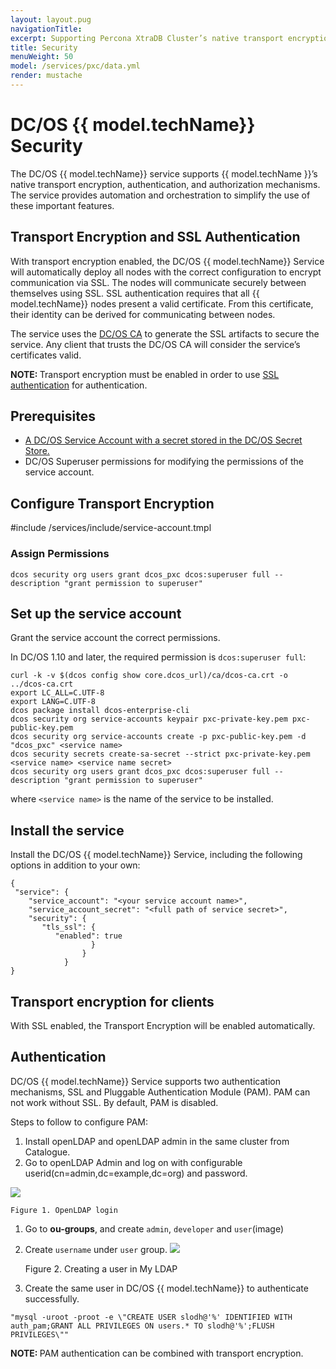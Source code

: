 ```yaml
---
layout: layout.pug
navigationTitle:
excerpt: Supporting Percona XtraDB Cluster’s native transport encryption, authentication, and authorization mechanisms
title: Security
menuWeight: 50
model: /services/pxc/data.yml
render: mustache
---
```


# DC/OS {{ model.techName}} Security

The DC/OS {{ model.techName}} service supports {{ model.techName }}’s native transport encryption, authentication, and authorization mechanisms. The service provides automation and orchestration to simplify the use of these important features.


## Transport Encryption and SSL Authentication
With transport encryption enabled, the DC/OS {{ model.techName}} Service will automatically deploy all nodes with the correct configuration to encrypt communication via SSL. The nodes will communicate securely between themselves using SSL. SSL authentication requires that all {{ model.techName}} nodes present a valid certificate. From this certificate, their identity can be derived for communicating between nodes.

The service uses the [DC/OS CA](/latest/security/ent/tls-ssl/) to generate the SSL artifacts to secure the service. Any client that trusts the DC/OS CA will consider the service’s certificates valid.

<p class="message--note"><strong>NOTE: </strong>Transport encryption must be enabled in order to use <a href="https://docs.mesosphere.com/1.12/security/ent/tls-ssl/">SSL authentication</a> for authentication.</p>

## Prerequisites
- [A DC/OS Service Account with a secret stored in the DC/OS Secret Store.](https://docs.mesosphere.com/latest/security/ent/service-auth/custom-service-auth/)
- DC/OS Superuser permissions for modifying the permissions of the service account.

## Configure Transport Encryption

#include /services/include/service-account.tmpl

### Assign Permissions

   ```shell
   dcos security org users grant dcos_pxc dcos:superuser full --description "grant permission to superuser" 
   ```    


## Set up the service account

Grant the service account the correct permissions.

In DC/OS 1.10 and later, the required permission is `dcos:superuser full`:

   ```shell
   curl -k -v $(dcos config show core.dcos_url)/ca/dcos-ca.crt -o ../dcos-ca.crt
   export LC_ALL=C.UTF-8
   export LANG=C.UTF-8
   dcos package install dcos-enterprise-cli
   dcos security org service-accounts keypair pxc-private-key.pem pxc-public-key.pem
   dcos security org service-accounts create -p pxc-public-key.pem -d "dcos_pxc" <service name>
   dcos security secrets create-sa-secret --strict pxc-private-key.pem <service name> <service name secret>
   dcos security org users grant dcos_pxc dcos:superuser full --description "grant permission to superuser"
   ```
where `<service name>` is the name of the service to be installed.

## Install the service

Install the DC/OS {{ model.techName}} Service, including the following options in addition to your own:

   ```shell
   {
    "service": {
       "service_account": "<your service account name>",
       "service_account_secret": "<full path of service secret>",
       "security": {
          "tls_ssl": {
             "enabled": true
                     }
                   }
               }
   }
   ```


## Transport encryption for clients

With SSL enabled, the Transport Encryption will be enabled automatically.

## Authentication

DC/OS {{ model.techName}} Service supports two authentication mechanisms, SSL and Pluggable Authentication Module (PAM). PAM can not work without SSL. By default, PAM is disabled.

Steps to follow to configure PAM:
1. Install openLDAP and openLDAP admin in the same cluster from Catalogue.
1. Go to openLDAP Admin and log on with configurable userid(cn=admin,dc=example,dc=org) and password.

[<img src="/services/pxc/0.1.0-5.7.21/img/.png" />](/services/pxc/0.1.0-5.7.21/img/openldap_login.png)

    Figure 1. OpenLDAP login
1. Go to **ou-groups**, and create `admin`, `developer` and `user`(image)
1. Create `username` under `user` group.
[<img src="/services/pxc/0.1.0-5.7.21/img/create_user.png" />](/services/pxc/0.1.0-5.7.21/img/create_user.png)

    Figure 2. Creating a user in My LDAP
1. Create the same user in  DC/OS {{ model.techName}} to authenticate successfully.

  ```shell
  "mysql -uroot -proot -e \"CREATE USER slodh@'%' IDENTIFIED WITH auth_pam;GRANT ALL PRIVILEGES ON users.* TO slodh@'%';FLUSH PRIVILEGES\""
  ```

<p class="message--note"><strong>NOTE: </strong> PAM authentication can be combined with transport encryption.</p>


